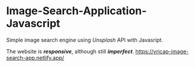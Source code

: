 # Image-Search-Application-Javascript


Simple image search engine using _Unsplash_ API with Javasript.

The website is **_responsive_**, although still **_imperfect_**.
https://vricap-image-search-app.netlify.app/
